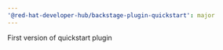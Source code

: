```yaml
---
'@red-hat-developer-hub/backstage-plugin-quickstart': major
---
```


First version of quickstart plugin
